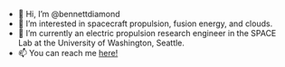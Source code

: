 - 👋 Hi, I’m @bennettdiamond
- 👀 I’m interested in spacecraft propulsion, fusion energy, and clouds.
- 🌱 I’m currently an electric propulsion research engineer in the SPACE Lab at the University of Washington, Seattle.
- 📫 You can reach me [here!](https://www.bennettdiamond.cloud/)

<!---
- 💞️ I’m looking to collaborate on ...

bennettdiamond/bennettdiamond is a ✨ special ✨ repository because its `README.md` (this file) appears on your GitHub profile.
You can click the Preview link to take a look at your changes.
--->
